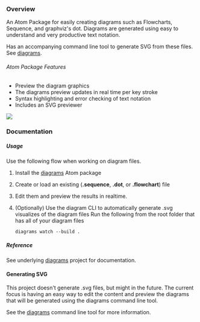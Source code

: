 ### Overview
An Atom Package for easily creating diagrams such as Flowcharts, Sequence, and
graphviz's dot. Diagrams are generated using easy to understand and very productive
text notation.

Has an accompanying command line tool to generate SVG from these files. See [diagrams](https://www.npmjs.com/package/diagrams).

###### Atom Package Features
 - Preview the diagram graphics
 - The diagrams preview updates in real time per key stroke
 - Syntax highlighting and error checking of text notation
 - Includes an SVG previewer

<img src="http://francoislaberge.com/atom-diagrams/screenshot-atom.gif"/>

### Documentation

##### Usage
Use the following flow when working on diagram files.

 1. Install the [diagrams](https://atom.io/packages/diagrams) Atom package
 2. Create or load an existing (**.sequence**, **.dot**, or **.flowchart**) file
 3. Edit them and preview the results in realtime.
 3. (Optionally) Use the diagram CLI to automatically generate .svg visualizes of the diagram files
    Run the following from the root folder that has all of your diagram files

        diagrams watch --build .

##### Reference
See underlying [diagrams](https://www.npmjs.com/package/diagrams) project for documentation.

#### Generating SVG
This project doesn't generate .svg files, but might in the future. The current focus
is having an easy way to edit the content and preview the diagrams that will be generated
using the diagrams command line tool.

See the [diagrams](https://www.npmjs.com/package/diagrams) command line tool for more information.

